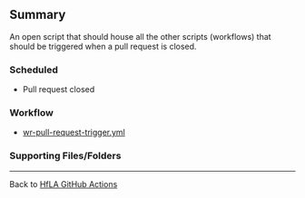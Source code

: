 ## Summary
An open script that should house all the other scripts (workflows) that should be triggered when a pull request is closed.

### Scheduled
- Pull request closed

### Workflow
- [wr-pull-request-trigger.yml](https://github.com/hackforla/website/blob/gh-pages/.github/workflows/wr-pull-request-trigger.yml)

### Supporting Files/Folders

---
Back to [HfLA GitHub Actions](HfLA-GitHub-Actions)